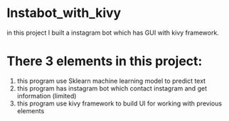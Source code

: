 # Instabot_with_kivy
 in this project I built a instagram bot which has GUI with kivy framework.
# There 3 elements in this project:
 1. this program use Sklearn machine learning model to predict text
 2. this program has instagram bot which contact instagram and get information (limited)
 3. this program use kivy framework to build UI for working with previous elements


